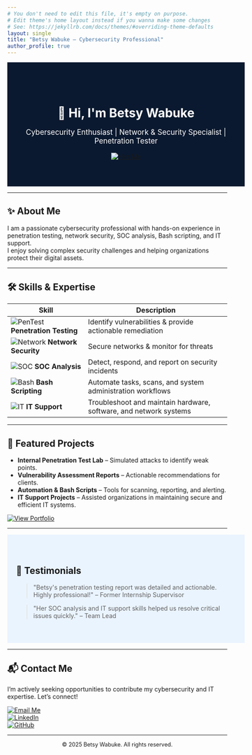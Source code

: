 ```yaml
---
# You don't need to edit this file, it's empty on purpose.
# Edit theme's home layout instead if you wanna make some changes
# See: https://jekyllrb.com/docs/themes/#overriding-theme-defaults
layout: single
title: "Betsy Wabuke – Cybersecurity Professional"
author_profile: true
---
```



<div style="width:100%; background:#0a192f; color:white; padding:60px 20px; text-align:center;">
  <h1 style="margin-bottom:10px;">👋 Hi, I'm Betsy Wabuke</h1>
  <p style="font-size:1.2em;">Cybersecurity Enthusiast | Network & Security Specialist | Penetration Tester</p>
  <a href="#contact">
    <img src="https://img.shields.io/badge/Hire%20Me-Contact-blue?style=for-the-badge" alt="Hire Me">
  </a>
</div>

---

## ✨ About Me
I am a passionate cybersecurity professional with hands-on experience in penetration testing, network security, SOC analysis, Bash scripting, and IT support.  
I enjoy solving complex security challenges and helping organizations protect their digital assets.

---


## 🛠 Skills & Expertise

| Skill | Description |
|-------|-------------|
| ![PenTest](https://img.shields.io/badge/Penetration-Testing-red?style=flat-square) **Penetration Testing** | Identify vulnerabilities & provide actionable remediation |
| ![Network](https://img.shields.io/badge/Network-Security-orange?style=flat-square) **Network Security** | Secure networks & monitor for threats |
| ![SOC](https://img.shields.io/badge/SOC-Analysis-green?style=flat-square) **SOC Analysis** | Detect, respond, and report on security incidents |
| ![Bash](https://img.shields.io/badge/Bash-Scripting-blue?style=flat-square) **Bash Scripting** | Automate tasks, scans, and system administration workflows |
| ![IT](https://img.shields.io/badge/IT-Support-yellow?style=flat-square) **IT Support** | Troubleshoot and maintain hardware, software, and network systems |


---

## 📂 Featured Projects

- **Internal Penetration Test Lab** – Simulated attacks to identify weak points.  
- **Vulnerability Assessment Reports** – Actionable recommendations for clients.  
- **Automation & Bash Scripts** – Tools for scanning, reporting, and alerting.  
- **IT Support Projects** – Assisted organizations in maintaining secure and efficient IT systems.  

<a href="#portfolio">
  <img src="https://img.shields.io/badge/View-Portfolio-brightgreen?style=for-the-badge" alt="View Portfolio">
</a>

---

<div style="width:100%; background:#eaf4ff; padding:40px 20px;">
<h2>💬 Testimonials</h2>

> "Betsy's penetration testing report was detailed and actionable. Highly professional!" – Former Internship Supervisor  

> "Her SOC analysis and IT support skills helped us resolve critical issues quickly." – Team Lead  
</div>

---

## 📬 Contact Me

I’m actively seeking opportunities to contribute my cybersecurity and IT expertise. Let’s connect!  

[![Email Me](https://img.shields.io/badge/Email-YourEmail-blue?style=for-the-badge)](mailto:betsywabuke@gmail.com)  
[![LinkedIn](https://img.shields.io/badge/LinkedIn-Profile-blue?style=for-the-badge)](https://www.linkedin.com/in/betsywabuke)  
[![GitHub](https://img.shields.io/badge/GitHub-Profile-black?style=for-the-badge)](https://github.com/Betsy-Wabuke)

---

<footer style="text-align:center; font-size:0.9em;">
&copy; 2025 Betsy Wabuke. All rights reserved.
</footer>



